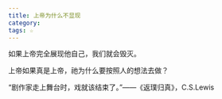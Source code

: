 ```yaml
---
title: 上帝为什么不显现
category:
tags: ☆
---
```


如果上帝完全展现他自己，我们就会毁灭。

上帝如果真是上帝，祂为什么要按照人的想法去做？

“剧作家走上舞台时，戏就该结束了。”——《返璞归真》，C.S.Lewis
